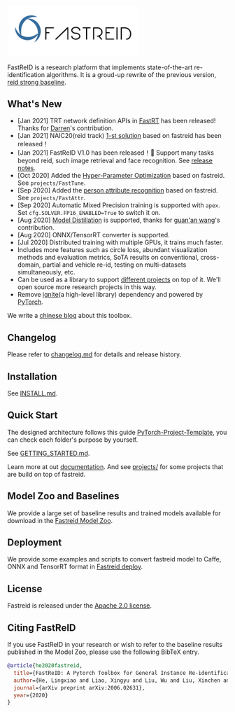 <img src=".github/FastReID-Logo.png" width="300" >

FastReID is a research platform that implements state-of-the-art re-identification algorithms. It is a groud-up rewrite of the previous version, [reid strong baseline](https://github.com/michuanhaohao/reid-strong-baseline).

## What's New

- [Jan 2021] TRT network definition APIs in [FastRT](projects/FastRT) has been released! 
Thanks for [Darren](https://github.com/TCHeish)'s contribution.
- [Jan 2021] NAIC20(reid track) [1-st solution](projects/NAIC20) based on fastreid has been released！
- [Jan 2021] FastReID V1.0 has been released！🎉 
Support many tasks beyond reid, such image retrieval and face recognition. See [release notes](https://github.com/JDAI-CV/fast-reid/releases/tag/v1.0.0).
- [Oct 2020] Added the [Hyper-Parameter Optimization](projects/FastTune) based on fastreid. See `projects/FastTune`.
- [Sep 2020] Added the [person attribute recognition](projects/FastAttr) based on fastreid. See `projects/FastAttr`.
- [Sep 2020] Automatic Mixed Precision training is supported with `apex`. Set `cfg.SOLVER.FP16_ENABLED=True` to switch it on.
- [Aug 2020] [Model Distillation](projects/FastDistill) is supported, thanks for [guan'an wang](https://github.com/wangguanan)'s contribution.
- [Aug 2020] ONNX/TensorRT converter is supported.
- [Jul 2020] Distributed training with multiple GPUs, it trains much faster.
- Includes more features such as circle loss, abundant visualization methods and evaluation metrics, SoTA results on conventional, cross-domain, partial and vehicle re-id, testing on multi-datasets simultaneously, etc.
- Can be used as a library to support [different projects](projects) on top of it. We'll open source more research projects in this way.
- Remove [ignite](https://github.com/pytorch/ignite)(a high-level library) dependency and powered by [PyTorch](https://pytorch.org/).

We write a [chinese blog](https://l1aoxingyu.github.io/blogpages/reid/2020/05/29/fastreid.html) about this toolbox.

## Changelog

Please refer to [changelog.md](CHANGELOG.md) for details and release history.

## Installation

See [INSTALL.md](INSTALL.md).

## Quick Start

The designed architecture follows this guide [PyTorch-Project-Template](https://github.com/L1aoXingyu/PyTorch-Project-Template), you can check each folder's purpose by yourself.

See [GETTING_STARTED.md](GETTING_STARTED.md).

Learn more at out [documentation](https://fast-reid.readthedocs.io/). And see [projects/](projects) for some projects that are build on top of fastreid.

## Model Zoo and Baselines

We provide a large set of baseline results and trained models available for download in the [Fastreid Model Zoo](MODEL_ZOO.md).

## Deployment

We provide some examples and scripts to convert fastreid model to Caffe, ONNX and TensorRT format in [Fastreid deploy](tools/deploy).

## License

Fastreid is released under the [Apache 2.0 license](LICENSE).

## Citing FastReID

If you use FastReID in your research or wish to refer to the baseline results published in the Model Zoo, please use the following BibTeX entry.

```BibTeX
@article{he2020fastreid,
  title={FastReID: A Pytorch Toolbox for General Instance Re-identification},
  author={He, Lingxiao and Liao, Xingyu and Liu, Wu and Liu, Xinchen and Cheng, Peng and Mei, Tao},
  journal={arXiv preprint arXiv:2006.02631},
  year={2020}
}
```
